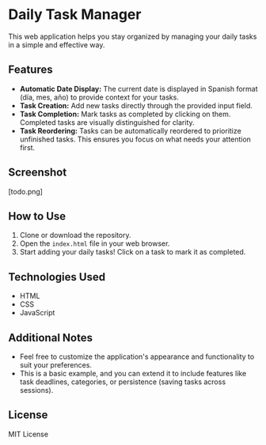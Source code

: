 
# Daily Task Manager

This web application helps you stay organized by managing your daily tasks in a simple and effective way.

## Features

- **Automatic Date Display:** The current date is displayed in Spanish format (día, mes, año) to provide context for your tasks.
- **Task Creation:** Add new tasks directly through the provided input field.
- **Task Completion:** Mark tasks as completed by clicking on them. Completed tasks are visually distinguished for clarity.
- **Task Reordering:** Tasks can be automatically reordered to prioritize unfinished tasks. This ensures you focus on what needs your attention first.

## Screenshot

[todo.png]  

## How to Use

1. Clone or download the repository.
2. Open the `index.html` file in your web browser.
3. Start adding your daily tasks! Click on a task to mark it as completed.

## Technologies Used

- HTML
- CSS
- JavaScript

## Additional Notes

- Feel free to customize the application's appearance and functionality to suit your preferences.
- This is a basic example, and you can extend it to include features like task deadlines, categories, or persistence (saving tasks across sessions).

## License

MIT License



